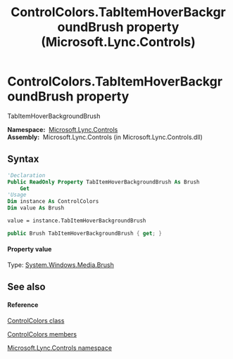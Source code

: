 ﻿---
title: ControlColors.TabItemHoverBackgroundBrush property  (Microsoft.Lync.Controls)
TOCTitle: 'TabItemHoverBackgroundBrush property '
ms:assetid: P:Microsoft.Lync.Controls.ControlColors.TabItemHoverBackgroundBrush_DI_3_UC_OCS14MrefLyncWPF
ms:mtpsurl: https://msdn.microsoft.com/en-us/library/microsoft.lync.controls.controlcolors.tabitemhoverbackgroundbrush_di_3_uc_ocs14mreflyncwpf(v=office.15)
ms:contentKeyID: 48594856
ms.date: 07/28/2014
mtps_version: v=office.15
f1_keywords:
- Microsoft.Lync.Controls.ControlColors.TabItemHoverBackgroundBrush
dev_langs:
- CSharp
- JScript
- VB
- other
---

# ControlColors.TabItemHoverBackgroundBrush property

TabItemHoverBackgroundBrush

**Namespace:**  [Microsoft.Lync.Controls](microsoft-lync-controls-namespace_1.md)  
**Assembly:**  Microsoft.Lync.Controls (in Microsoft.Lync.Controls.dll)

## Syntax

``` vb
'Declaration
Public ReadOnly Property TabItemHoverBackgroundBrush As Brush
    Get
'Usage
Dim instance As ControlColors
Dim value As Brush

value = instance.TabItemHoverBackgroundBrush
```

``` csharp
public Brush TabItemHoverBackgroundBrush { get; }
```

#### Property value

Type: [System.Windows.Media.Brush](http://msdn2.microsoft.com/en-us/library/ms634880)  

## See also

#### Reference

[ControlColors class](controlcolors-class-microsoft-lync-controls_1.md)

[ControlColors members](controlcolors-members-microsoft-lync-controls_1.md)

[Microsoft.Lync.Controls namespace](microsoft-lync-controls-namespace_1.md)

